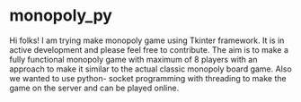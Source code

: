 # monopoly_py
Hi folks! I am trying make monopoly game using Tkinter framework. It is in active development and please feel free to contribute.
The aim is to make a fully functional monopoly game with maximum of 8 players with an approach to make it similar to the actual classic monopoly board game.
Also we wanted to use python- socket programming with threading to make the game on the server and can be played online.
